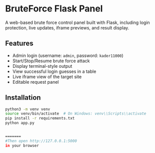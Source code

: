 # BruteForce Flask Panel

A web-based brute force control panel built with Flask, including login protection, live updates, iframe previews, and result display.

## Features
- Admin login (username: `admin`, password: `kader11000`)
- Start/Stop/Resume brute force attack
- Display terminal-style output
- View successful login guesses in a table
- Live iframe view of the target site
- Editable request panel

## Installation

```bash
python3 -m venv venv
source venv/bin/activate  # On Windows: venv\\Scripts\\activate
pip install -r requirements.txt
python app.py


=======
#Then open http://127.0.0.1:5000
in your browser 
